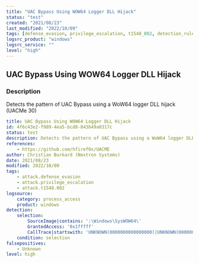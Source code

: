 ```yaml
---
title: "UAC Bypass Using WOW64 Logger DLL Hijack"
status: "test"
created: "2021/08/23"
last_modified: "2022/10/09"
tags: [defense_evasion, privilege_escalation, t1548_002, detection_rule]
logsrc_product: "windows"
logsrc_service: ""
level: "high"
---
```


## UAC Bypass Using WOW64 Logger DLL Hijack

### Description

Detects the pattern of UAC Bypass using a WoW64 logger DLL hijack (UACMe 30)

```yml
title: UAC Bypass Using WOW64 Logger DLL Hijack
id: 4f6c43e2-f989-4ea5-bcd8-843b49a0317c
status: test
description: Detects the pattern of UAC Bypass using a WoW64 logger DLL hijack (UACMe 30)
references:
    - https://github.com/hfiref0x/UACME
author: Christian Burkard (Nextron Systems)
date: 2021/08/23
modified: 2022/10/09
tags:
    - attack.defense_evasion
    - attack.privilege_escalation
    - attack.t1548.002
logsource:
    category: process_access
    product: windows
detection:
    selection:
        SourceImage|contains: ':\Windows\SysWOW64\'
        GrantedAccess: '0x1fffff'
        CallTrace|startswith: 'UNKNOWN(0000000000000000)|UNKNOWN(0000000000000000)|'
    condition: selection
falsepositives:
    - Unknown
level: high

```
